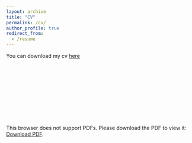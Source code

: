 ```yaml
---
layout: archive
title: "CV"
permalink: /cv/
author_profile: true
redirect_from:
  - /resume
---
```


You can download my cv <a href="/images/CV__English_Lucia_Gomez (1).pdf" target="_blank">here</a>

<object data="/images/CV__English_Lucia_Gomez (1).pdf" type="application/pdf" width="700px" height="700px">
    <embed src="/images/CV__English_Lucia_Gomez (1).pdf">
        <p>This browser does not support PDFs. Please download the PDF to view it: <a href="/images/CV__English_Lucia_Gomez (1).pdf">Download PDF</a>.</p>
    </embed>
</object>

